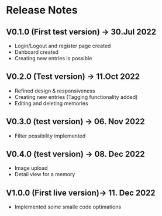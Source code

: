 # Release Notes

## V0.1.0 (First test version) -> 30.Jul 2022
- Login/Logout and register page created
- Dahboard created
- Creating new entries is possible

## V0.2.0 (Test version) -> 11.Oct 2022
- Refined design & responsiveness
- Creating new entries (Tagging functionality added)
- Editing and deleting memories

## V0.3.0 (test version) -> 06. Nov 2022
- Filter possibility implemented

## V0.4.0 (test version) -> 08. Dec 2022
- Image upload
- Detail view for a memory

## V1.0.0 (First live version)-> 11. Dec 2022
- Implemented some smalle code optimations
